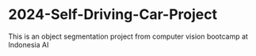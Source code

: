 # 2024-Self-Driving-Car-Project
This is an object segmentation project from computer vision bootcamp at Indonesia AI

